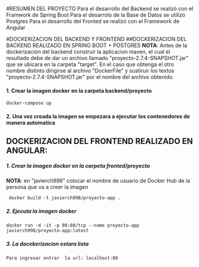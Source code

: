 #RESUMEN DEL PROYECTO
Para el desarrollo del Backend se realizó con el Framwork de Spring Boot
Para el desarrolo de la Base de Datos se utilizó Postgres
Para el desarrollo del Fronted se realizó con el Framework de Angular

#DOCKERIZACION DEL BACKEND Y FRONTEND
##DOCKERIZACION DEL BACKEND REALIZADO EN SPRING BOOT + POSTGRES
**NOTA**: Antes de la dockerización del backend construir la aplicacion maven, el cual el resultado debe de dar un archivo llamado "proyecto-2.7.4-SNAPSHOT.jar" que se ubicara en la carpeta "target". En el caso que obtenga el otro nombre distinto dirigirse al archivo "DockerFile" y sustiruir los textos "proyecto-2.7.4-SNAPSHOT.jar" por el nombre del archivo obtenido.

#### 1. Crear la imagen docker en la carpeta backend/proyecto
```
docker-compose up
```
#### 2. Una vez creada la imagen se empezara a ejecutar los contenedores de manera automatica



## DOCKERIZACION DEL FRONTEND REALIZADO EN ANGULAR:

##### 1. Crear la imagen docker en la carpeta fronted/proyecto
**NOTA**: en "javierch998" colocar el nombre de usuario de Docker Hub de la persona que va a creer la imagen
```
 docker build -t javierch998/proyecto-app .
```
##### 2. Ejecuta la imagen docker
```
docker run -d -it -p 80:80/tcp --name proyecto-app javierch998/proyecto-app:latest
```
##### 3. La docekerizacion estara lista 
```
Para ingresar entrar  la url: localhost:80
```